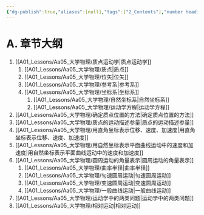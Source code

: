 ```yaml
---
{"dg-publish":true,"aliases":[null],"tags":["2_Contents"],"number headings":"auto, first-level 1, max 6, A.1.","Created-Date":"2023-02-12 08:25:03","Modified-Date":"2024-04-18 11:53:27","permalink":"/A01_Lessons/Aa05_大学物理/第1章. 质点运动学/","dgPassFrontmatter":true}
---
```



# A. 章节大纲


1. [[A01_Lessons/Aa05_大学物理/质点运动学\|质点运动学]]
	1. [[A01_Lessons/Aa05_大学物理/质点\|质点]]
	2. [[A01_Lessons/Aa05_大学物理/位矢\|位矢]]
	3. [[A01_Lessons/Aa05_大学物理/参考系\|参考系]]
	4. [[A01_Lessons/Aa05_大学物理/坐标系\|坐标系]]
		1. [[A01_Lessons/Aa05_大学物理/自然坐标系\|自然坐标系]]
		2. [[A01_Lessons/Aa05_大学物理/运动学方程\|运动学方程]]
2. [[A01_Lessons/Aa05_大学物理/确定质点位置的方法\|确定质点位置的方法]]
3. [[A01_Lessons/Aa05_大学物理/质点的运动描述参量\|质点的运动描述参量]]
4. [[A01_Lessons/Aa05_大学物理/用直角坐标表示位移、速度、加速度\|用直角坐标表示位移、速度、加速度]]
5. [[A01_Lessons/Aa05_大学物理/用自然坐标表示平面曲线运动中的速度和加速度\|用自然坐标表示平面曲线运动中的速度和加速度]]
6. [[A01_Lessons/Aa05_大学物理/圆周运动的角量表示\|圆周运动的角量表示]]
	1. [[A01_Lessons/Aa05_大学物理/曲率半径\|曲率半径]]
	2. [[A01_Lessons/Aa05_大学物理/匀速圆周运动\|匀速圆周运动]]
	3. [[A01_Lessons/Aa05_大学物理/变速圆周运动\|变速圆周运动]]
	4. [[A01_Lessons/Aa05_大学物理/一般曲线运动\|一般曲线运动]]
7. [[A01_Lessons/Aa05_大学物理/运动学中的两类问题\|运动学中的两类问题]]
8. [[A01_Lessons/Aa05_大学物理/相对运动\|相对运动]]


